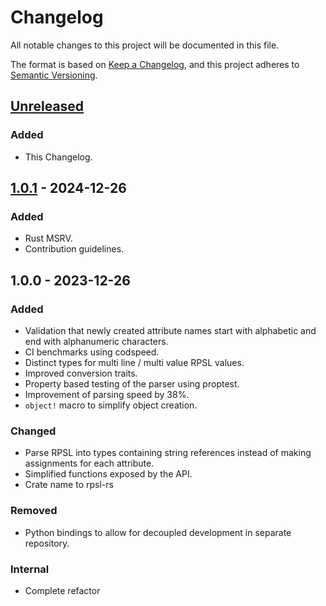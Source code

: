 # Changelog

All notable changes to this project will be documented in this file.

The format is based on [Keep a Changelog](https://keepachangelog.com/en/1.1.0/),
and this project adheres to [Semantic Versioning](https://semver.org/spec/v2.0.0.html).

## [Unreleased]

### Added

- This Changelog.

## [1.0.1] - 2024-12-26

### Added

- Rust MSRV.
- Contribution guidelines.

## 1.0.0 - 2023-12-26

### Added

- Validation that newly created attribute names start with alphabetic and end with alphanumeric characters.
- CI benchmarks using codspeed.
- Distinct types for multi line / multi value RPSL values.
- Improved conversion traits.
- Property based testing of the parser using proptest.
- Improvement of parsing speed by 38%.
- `object!` macro to simplify object creation.

### Changed

- Parse RPSL into types containing string references instead of making assignments for each attribute.
- Simplified functions exposed by the API.
- Crate name to rpsl-rs

### Removed

- Python bindings to allow for decoupled development in separate repository.

### Internal

- Complete refactor

[unreleased]: https://github.com/SRv6d/rpsl-rs/compare/v1.0.1...HEAD
[1.0.1]: https://github.com/SRv6d/rpsl-rs/compare/v1.0.0...v1.0.1
